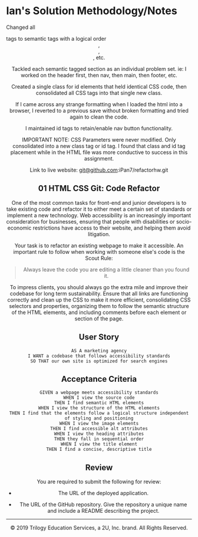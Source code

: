 # Ian's Solution Methodology/Notes

Changed all <div> tags to semantic tags with a logical order <header>, <nav>, <main>, etc.

Tackled each semantic tagged section as an individual problem set. ie: I worked on the header first, then nav, then main, then footer, etc.

Created a single class for id elements that held identical CSS code, then consolidated all CSS tags into that single new class.

If I came across any strange formatting when I loaded the html into a browser, I reverted to a previous save without broken formatting and tried again to clean the code.

I maintained id tags to retain/enable nav button functionality.

IMPORTANT NOTE: CSS Parameters were never modified. Only consolidated into a new class tag or id tag. I found that class and id tag placement while in the HTML file was more conductive to success in this assignment.

Link to live website: git@github.com:iPan7/refactorhw.git

# 01 HTML CSS Git: Code Refactor

One of the most common tasks for front-end and junior developers is to take existing code and refactor it to either meet a certain set of standards or implement a new technology. Web accessibility is an increasingly important consideration for businesses, ensuring that people with disabilities or socio-economic restrictions have access to their website, and helping them avoid litigation.

Your task is to refactor an existing webpage to make it accessible. An important rule to follow when working with someone else's code is the Scout Rule:

> Always leave the code you are editing a little cleaner than you found it.

To impress clients, you should always go the extra mile and improve their codebase for long term sustainability. Ensure that all links are functioning correctly and clean up the CSS to make it more efficient, consolidating CSS selectors and properties, organizing them to follow the semantic structure of the HTML elements, and including comments before each element or section of the page.

## User Story

```
AS A marketing agency
I WANT a codebase that follows accessibility standards
SO THAT our own site is optimized for search engines
```

## Acceptance Criteria

```
GIVEN a webpage meets accessibility standards
WHEN I view the source code
THEN I find semantic HTML elements
WHEN I view the structure of the HTML elements
THEN I find that the elements follow a logical structure independent of styling and positioning
WHEN I view the image elements
THEN I find accessible alt attributes
WHEN I view the heading attributes
THEN they fall in sequential order
WHEN I view the title element
THEN I find a concise, descriptive title
```

## Review

You are required to submit the following for review:

* The URL of the deployed application.

* The URL of the GitHub repository. Give the repository a unique name and include a README describing the project.

- - -
© 2019 Trilogy Education Services, a 2U, Inc. brand. All Rights Reserved.
